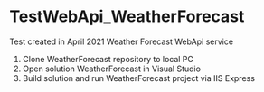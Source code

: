 # TestWebApi_WeatherForecast
Test created in April  2021
Weather Forecast WebApi service

1. Clone WeatherForecast repository to local PC
2. Open solution WeatherForecast in Visual Studio
3. Build solution and run WeatherForecast project via IIS Express